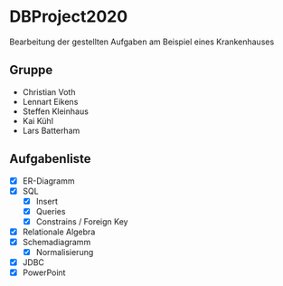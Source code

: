 # DBProject2020
Bearbeitung der gestellten Aufgaben am Beispiel eines Krankenhauses

## Gruppe

* Christian Voth
* Lennart Eikens
* Steffen Kleinhaus
* Kai Kühl
* Lars Batterham


## Aufgabenliste
- [x] ER-Diagramm
- [x] SQL
    - [x] Insert
    - [x] Queries
    - [x] Constrains / Foreign Key
- [x] Relationale Algebra
- [x] Schemadiagramm
    - [x] Normalisierung
-[x] JDBC
-[x] PowerPoint
